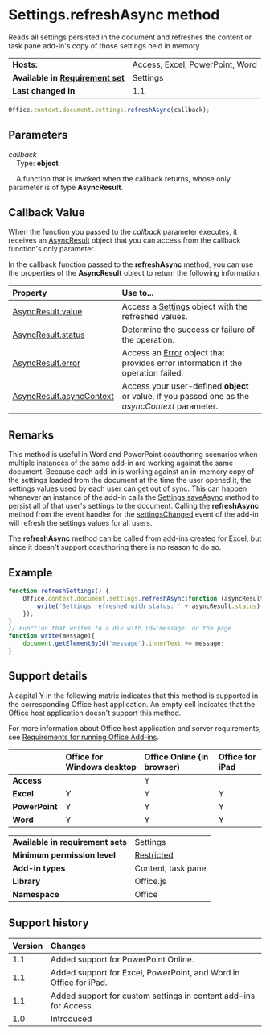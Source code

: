 

# Settings.refreshAsync method
Reads all settings persisted in the document and refreshes the content or task pane add-in's copy of those settings held in memory.

|||
|:-----|:-----|
|**Hosts:**|Access, Excel, PowerPoint, Word|
|**Available in [Requirement set](../../docs/overview/specify-office-hosts-and-api-requirements.md)**|Settings|
|**Last changed in**|1.1|

```js
Office.context.document.settings.refreshAsync(callback);
```


## Parameters

_callback_<br/>
&nbsp;&nbsp;&nbsp;&nbsp;Type:  **object**

&nbsp;&nbsp;&nbsp;&nbsp;A function that is invoked when the callback returns, whose only parameter is of type  **AsyncResult**.

    



## Callback Value

When the function you passed to the  _callback_ parameter executes, it receives an [AsyncResult](../../reference/shared/asyncresult.md) object that you can access from the callback function's only parameter.

In the callback function passed to the  **refreshAsync** method, you can use the properties of the **AsyncResult** object to return the following information.



|**Property**|**Use to...**|
|:-----|:-----|
|[AsyncResult.value](../../reference/shared/asyncresult.value.md)|Access a [Settings](../../reference/shared/settings.md) object with the refreshed values.|
|[AsyncResult.status](../../reference/shared/asyncresult.status.md)|Determine the success or failure of the operation.|
|[AsyncResult.error](../../reference/shared/asyncresult.error.md)|Access an [Error](../../reference/shared/error.md) object that provides error information if the operation failed.|
|[AsyncResult.asyncContext](../../reference/shared/asyncresult.asynccontext.md)|Access your user-defined  **object** or value, if you passed one as the _asyncContext_ parameter.|

## Remarks

This method is useful in Word and PowerPoint coauthoring scenarios when multiple instances of the same add-in are working against the same document. Because each add-in is working against an in-memory copy of the settings loaded from the document at the time the user opened it, the settings values used by each user can get out of sync. This can happen whenever an instance of the add-in calls the [Settings.saveAsync](../../reference/shared/settings.saveasync.md) method to persist all of that user's settings to the document. Calling the **refreshAsync** method from the event handler for the [settingsChanged](../../reference/shared/settings.settingschangedevent.md) event of the add-in will refresh the settings values for all users.

The  **refreshAsync** method can be called from add-ins created for Excel, but since it doesn't support coauthoring there is no reason to do so.


## Example




```js
function refreshSettings() {
    Office.context.document.settings.refreshAsync(function (asyncResult) {
        write('Settings refreshed with status: ' + asyncResult.status);
    });
}
// Function that writes to a div with id='message' on the page.
function write(message){
    document.getElementById('message').innerText += message; 
}
```




## Support details


A capital Y in the following matrix indicates that this method is supported in the corresponding Office host application. An empty cell indicates that the Office host application doesn't support this method.

For more information about Office host application and server requirements, see [Requirements for running Office Add-ins](../../docs/overview/requirements-for-running-office-add-ins.md).



||**Office for Windows desktop**|**Office Online (in browser)**|**Office for iPad**|
|:-----|:-----|:-----|:-----|
|**Access**||Y||
|**Excel**|Y|Y|Y|
|**PowerPoint**|Y|Y|Y|
|**Word**|Y|Y|Y|

|||
|:-----|:-----|
|**Available in requirement sets**|Settings|
|**Minimum permission level**|[Restricted](../../docs/develop/requesting-permissions-for-api-use-in-content-and-task-pane-add-ins.md)|
|**Add-in types**|Content, task pane|
|**Library**|Office.js|
|**Namespace**|Office|

## Support history




|**Version**|**Changes**|
|:-----|:-----|
|1.1|Added support for PowerPoint Online.|
|1.1|Added support for Excel, PowerPoint, and Word in Office for iPad.|
|1.1|Added support for custom settings in content add-ins for Access.|
|1.0|Introduced|
